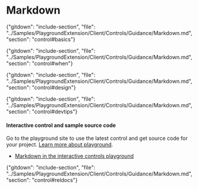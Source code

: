 ﻿# Markdown

{"gitdown": "include-section", "file": "../Samples/PlaygroundExtension/Client/Controls/Guidance/Markdown.md", "section": "control#basics"}

<!-- TODO get an IMAGE to embed here -->

<!-- TODO get an SAMPLE CODE to embed here -->

{"gitdown": "include-section", "file": "../Samples/PlaygroundExtension/Client/Controls/Guidance/Markdown.md", "section": "control#when"}

{"gitdown": "include-section", "file": "../Samples/PlaygroundExtension/Client/Controls/Guidance/Markdown.md", "section": "control#design"}

{"gitdown": "include-section", "file": "../Samples/PlaygroundExtension/Client/Controls/Guidance/Markdown.md", "section": "control#devtips"}

#### Interactive control and sample source code
Go to the playground site to use the latest control and get source code for your project.  [Learn more about playground](./top-extensions-controls-playground.md).

*  <a href="https://ms.portal.azure.com/?Microsoft_Azure_Playground=true#blade/Microsoft_Azure_Playground/ControlsIndexBlade/Markdown_create_Playground" target="_blank">Markdown in the interactive controls playground</a>

 


{"gitdown": "include-section", "file": "../Samples/PlaygroundExtension/Client/Controls/Guidance/Markdown.md", "section": "control#reldocs"}
